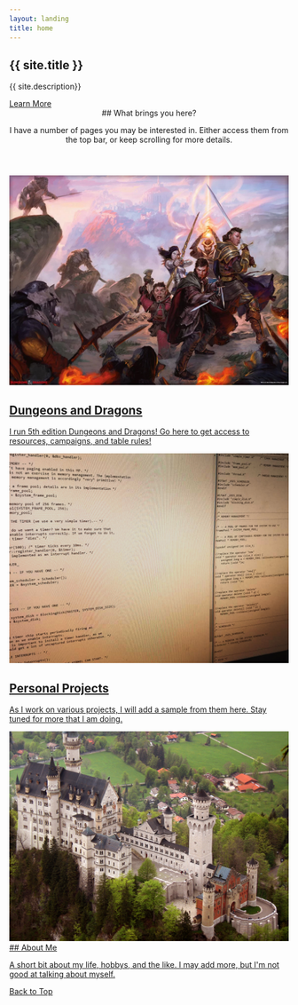 ```yaml
---
layout: landing
title: home
---
```


<!-- Banner -->
<section id="banner">
<div class="inner" markdown="1">

## {{ site.title }}

{{ site.description}}

</div>
<a href="#one" class="more scrolly">Learn More</a>
</section>

<!-- Hub -->
<section id="one" class="wrapper style1 special">
<div class="inner">
<header class="major" markdown="1">
## What brings you here?

I have a number of pages you may be interested in. Either access them from the top bar, or keep scrolling for more details.
</header>
</div>
</section>

<!-- Two -->
<section id="two" class="wrapper alt style2">

<section class="spotlight" >
<div class="image">
<a href="dnd.html">
<img src="images/5eparty.jpg" alt="" />
</a>
</div>
<a href="dnd.html">
<div class="content" markdown="1">

## Dungeons and Dragons

I run 5th edition Dungeons and Dragons! Go here to get access to resources, campaigns, and table rules!

</div>
</a>
</section>

<section class="spotlight">

<div class="image"><a href="projects.html"><img src="images/cscode.jpg" alt="" /></a></div>

<a href="projects.html">
<div class="content" markdown="1">

## Personal Projects

As I work on various projects, I will add a sample from them here. Stay tuned for more that I am doing.

</div>
</a>
</section>


<section class="spotlight">
<div class="image"><a href="about.html"><img src="images/castle.jpg" alt="" /></a></div>
<a href="about.html">
<div class="content" markdown="1">
## About Me

A short bit about my life, hobbys, and the like. I may add more, but I'm not good at talking about myself.

</div>
</a>
</section>

</section>

<!-- CTA -->
<section id="cta" class="wrapper style4">
<div class="inner">
<a href="#" class="button fit">Back to Top</a>
</div>
</section>
